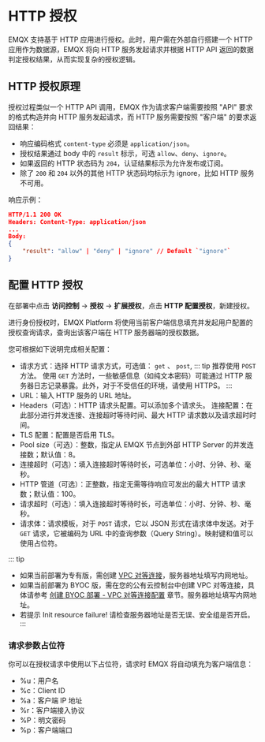 # HTTP 授权

EMQX 支持基于 HTTP 应用进行授权。此时，用户需在外部自行搭建一个 HTTP 应用作为数据源，EMQX 将向 HTTP 服务发起请求并根据 HTTP API 返回的数据判定授权结果，从而实现复杂的授权逻辑。

## HTTP 授权原理

授权过程类似一个 HTTP API 调用，EMQX 作为请求客户端需要按照 "API" 要求的格式构造并向 HTTP 服务发起请求，而 HTTP 服务需要按照 "客户端" 的要求返回结果：

- 响应编码格式 `content-type` 必须是 `application/json`。
- 授权结果通过 body 中的 `result` 标示，可选 `allow`、`deny`、`ignore`。
- 如果返回的 HTTP 状态码为 `204`，认证结果标示为允许发布或订阅。
- 除了 `200` 和 `204` 以外的其他 HTTP 状态码均标示为 ignore，比如 HTTP 服务不可用。

响应示例：
```json
HTTP/1.1 200 OK
Headers: Content-Type: application/json
...
Body:
{
    "result": "allow" | "deny" | "ignore" // Default `"ignore"`
}
```


## 配置 HTTP 授权

在部署中点击 **访问控制** -> **授权** -> **扩展授权**，点击 **HTTP 配置授权**，新建授权。


进行身份授权时，EMQX Platform 将使用当前客户端信息填充并发起用户配置的授权查询请求，查询出该客户端在 HTTP 服务器端的授权数据。

您可根据如下说明完成相关配置：


- 请求方式：选择 HTTP 请求方式，可选值： `get` 、 `post`,
::: tip
推荐使用 `POST` 方法。 使用 `GET` 方法时，一些敏感信息（如纯文本密码）可能通过 HTTP 服务器日志记录暴露。此外，对于不受信任的环境，请使用 HTTPS。
:::
- URL：输入 HTTP 服务的 URL 地址。
- Headers（可选）：HTTP 请求头配置。可以添加多个请求头。
连接配置：在此部分进行并发连接、连接超时等待时间、最大 HTTP 请求数以及请求超时时间。
- TLS 配置：配置是否启用 TLS。
- Pool size（可选）：整数，指定从 EMQX 节点到外部 HTTP Server 的并发连接数；默认值：8。
- 连接超时（可选）：填入连接超时等待时长，可选单位：小时、分钟、秒、毫秒。
- HTTP 管道（可选）：正整数，指定无需等待响应可发出的最大 HTTP 请求数；默认值：100。
- 请求超时（可选）：填入连接超时等待时长，可选单位：小时、分钟、秒、毫秒。
- 请求体：请求模板，对于 `POST` 请求，它以 JSON 形式在请求体中发送。对于 `GET` 请求，它被编码为 URL 中的查询参数（Query String）。映射键和值可以使用占位符。


::: tip
* 如果当前部署为专有版，需创建 [VPC 对等连接](https://docs.emqx.com/zh/cloud/latest/deployments/vpc_peering.html)，服务器地址填写内网地址。
* 如果当前部署为 BYOC 版，需在您的公有云控制台中创建 VPC 对等连接，具体请参考 [创建 BYOC 部署 - VPC 对等连接配置](../create/byoc.md#vpc-对等连接配置) 章节。服务器地址填写内网地址。
* 若提示 Init resource failure! 请检查服务器地址是否无误、安全组是否开启。
:::


### 请求参数占位符

你可以在授权请求中使用以下占位符，请求时 EMQX 将自动填充为客户端信息：

 - %u：用户名
 - %c：Client ID
 - %a：客户端 IP 地址
 - %r：客户端接入协议
 - %P：明文密码
 - %p：客户端端口

